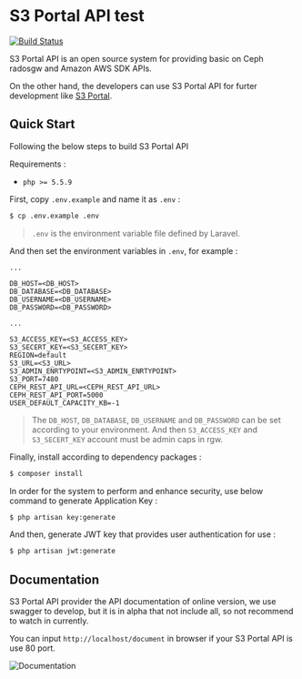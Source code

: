 # S3 Portal API test
[![Build Status](https://travis-ci.org/Ci-Jie/s3-portal-api.svg?branch=feature/add-travis-ci)](https://travis-ci.org/Ci-Jie/s3-portal-api)

S3 Portal API is an open source system for providing basic on Ceph radosgw and Amazon AWS SDK APIs.

On the other hand, the developers can use S3 Portal API for furter development like [S3 Portal](https://github.com/inwinstack/s3-portal-ui).

## Quick Start

Following the below steps to build S3 Portal API

Requirements :

* `php >= 5.5.9`

First, copy `.env.example` and name it as `.env` :

```sh
$ cp .env.example .env
```

> `.env` is the environment variable file defined by Laravel.

And then set the environment variables in `.env`, for example :

```
...

DB_HOST=<DB_HOST>
DB_DATABASE=<DB_DATABASE>
DB_USERNAME=<DB_USERNAME>
DB_PASSWORD=<DB_PASSWORD>

...

S3_ACCESS_KEY=<S3_ACCESS_KEY>
S3_SECERT_KEY=<S3_SECERT_KEY>
REGION=default
S3_URL=<S3_URL>
S3_ADMIN_ENRTYPOINT=<S3_ADMIN_ENRTYPOINT>
S3_PORT=7480
CEPH_REST_API_URL=<CEPH_REST_API_URL>
CEPH_REST_API_PORT=5000
USER_DEFAULT_CAPACITY_KB=-1
```

> The `DB_HOST`, `DB_DATABASE`, `DB_USERNAME` and `DB_PASSWORD` can be set according to your environment.
> And then `S3_ACCESS_KEY` and `S3_SECERT_KEY` account must be admin caps in rgw.

Finally, install according to dependency packages :

```sh
$ composer install
```

In order for the system to perform and enhance security, use below command to generate Application Key :

```sh
$ php artisan key:generate
```

And then, generate JWT key that provides user authentication for use :

```sh
$ php artisan jwt:generate
```

## Documentation

S3 Portal API provider the API documentation of online version, we use swagger to develop, but it is in alpha that not include all, so not recommend to watch in currently.

You can input `http://localhost/document` in browser if your S3 Portal API is use 80 port.

![Documentation](images/documentation.png)

